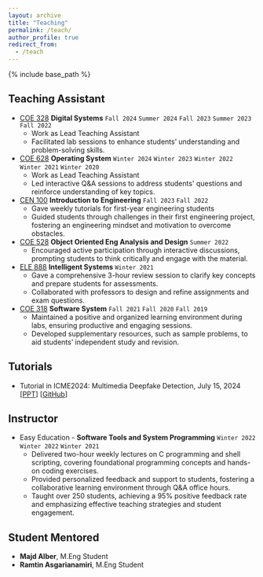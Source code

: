 ```yaml
---
layout: archive
title: "Teaching"
permalink: /teach/
author_profile: true
redirect_from:
  - /teach
---
```


{% include base_path %}

## Teaching Assistant

* [COE 328](https://www.ecb.torontomu.ca/~courses/coe328/) **Digital Systems** `Fall 2024` `Summer 2024` `Fall 2023` `Summer 2023` `Fall 2022`
  * Work as Lead Teaching Assistant
  * Facilitated lab sessions to enhance students’ understanding and problem-solving skills.
* [COE 628](https://www.torontomu.ca/calendar/2024-2025/courses/computer-engineering/COE/628/) **Operating System** `Winter 2024` `Winter 2023` `Winter 2022` `Winter 2021` `Winter 2020`
  * Work as Lead Teaching Assistant
  * Led interactive Q&A sessions to address students' questions and reinforce understanding of key topics.
* [CEN 100](https://www.torontomu.ca/calendar/2024-2025/courses/common-engineering/CEN/100/) **Introduction to Engineering** `Fall 2023` `Fall 2022`
  * Gave weekly tutorials for first-year engineering students
  * Guided students through challenges in their first engineering project, fostering an engineering mindset and motivation to overcome obstacles.
* [COE 528](https://www.torontomu.ca/calendar/2024-2025/courses/computer-engineering/COE/528/) **Object Oriented Eng Analysis and Design** `Summer 2022`
  * Encouraged active participation through interactive discussions, prompting students to think critically and engage with the material.  
* [ELE 888](https://www.torontomu.ca/calendar/2024-2025/courses/electrical-engineering/ELE/888/) **Intelligent Systems** `Winter 2021`
  * Gave a comprehensive 3-hour review session to clarify key concepts and prepare students for assessments.
  * Collaborated with professors to design and refine assignments and exam questions.
* [COE 318](https://www.torontomu.ca/calendar/2024-2025/courses/computer-engineering/COE/318/) **Software System** `Fall 2021` `Fall 2020` `Fall 2019`
  * Maintained a positive and organized learning environment during labs, ensuring productive and engaging sessions.
  * Developed supplementary resources, such as sample problems, to aid students’ independent study and revision.



## Tutorials

* Tutorial in ICME2024: Multimedia Deepfake Detection, July 15, 2024 [[PPT](../files/ICME_Tutorial_Multimedia_Deepfake_Detection.pdf)] [[GitHub](https://github.com/yzyouzhang/Awesome-Multimedia-Deepfake-Detection)]


## Instructor
* Easy Education - **Software Tools and System Programming**  `Winter 2022` `Winter 2022` `Winter 2021`
  * Delivered two-hour weekly lectures on C programming and shell scripting, covering foundational programming concepts and hands-on coding exercises.
  * Provided personalized feedback and support to students, fostering a collaborative learning environment through Q\&A office hours.
  * Taught over 250 students, achieving a 95\% positive feedback rate and emphasizing effective teaching strategies and student engagement.


## Student Mentored
* **Majd Alber**, M.Eng Student
* **Ramtin Asgarianamiri**, M.Eng Student
